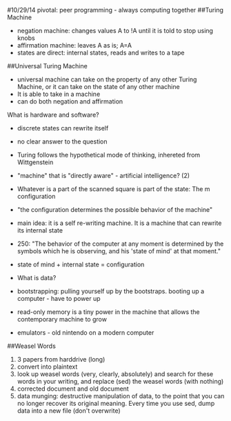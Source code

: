 #10/29/14
pivotal: peer programming - always computing together
##Turing Machine

- negation machine: changes values A to !A until it is told to stop using knobs
- affirmation machine: leaves A as is; A=A
- states are direct: internal states, reads and writes to a tape

##Universal Turing Machine
- universal machine can take on the property of any other Turing Machine, or it can take on the state of any other machine 
- It is able to take in a machine
- can do both negation and affirmation

What is hardware and software?
- discrete states can rewrite itself
- no clear answer to the question

- Turing follows the hypothetical mode of thinking, inhereted from Wittgenstein
- "machine" that is "directly aware" - artificial intelligence? (2)
- Whatever is a part of the scanned square is part of the state: The m configuration
- "the configuration determines the possible behavior of the machine"
- main idea: it is a self re-writing machine. It is a machine that can rewrite its internal state
- 250: "The behavior of the computer at any moment is determined by the symbols which he is observing, and his 'state of mind' at that moment."
- state of mind + internal state = configuration
- What is data? 

- bootstrapping: pulling yourself up by the bootstraps. booting up a computer - have to power up
- read-only memory is a tiny power in the machine that allows the contemporary machine to grow
- emulators - old nintendo on a modern computer

##Weasel Words
1. 3 papers from harddrive (long)
2. convert into plaintext
3. look up weasel words (very, clearly, absolutely) and search for these words in your writing, and replace (sed) the weasel words (with nothing)
4. corrected document and old document
5. data munging: destructive manipulation of data, to the point that you can no longer recover its original meaning. Every time you use sed, dump data into a new file (don't overwrite)

